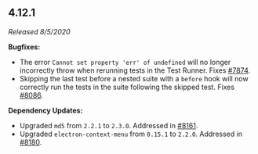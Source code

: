 ## 4.12.1

_Released 8/5/2020_

**Bugfixes:**

- The error `Cannot set property 'err' of undefined` will no longer incorrectly throw when rerunning tests in the Test Runner. Fixes [#7874](https://github.com/cypress-io/cypress/issues/7874).
- Skipping the last test before a nested suite with a `before` hook will now correctly run the tests in the suite following the skipped test. Fixes [#8086](https://github.com/cypress-io/cypress/issues/8086).

**Dependency Updates:**

- Upgraded `md5` from `2.2.1` to `2.3.0`. Addressed in [#8161](https://github.com/cypress-io/cypress/pull/8161).
- Upgraded `electron-context-menu` from `0.15.1` to `2.2.0`. Addressed in [#8180](https://github.com/cypress-io/cypress/pull/8180).

